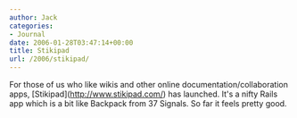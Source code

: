 ```yaml
---
author: Jack
categories:
- Journal
date: 2006-01-28T03:47:14+00:00
title: Stikipad
url: /2006/stikipad/
---
```


For those of us who like wikis and other online documentation/collaboration apps, \[Stikipad\](<http://www.stikipad.com/>) has launched. It's a nifty Rails app which is a bit like Backpack from 37 Signals. So far it feels pretty good.